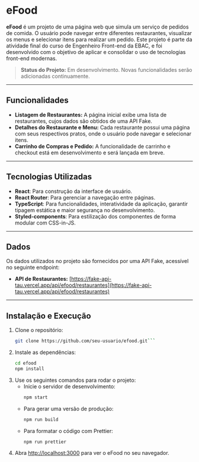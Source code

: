 # eFood

**eFood** é um projeto de uma página web que simula um serviço de pedidos de comida. O usuário pode navegar entre diferentes restaurantes, visualizar os menus e selecionar itens para realizar um pedido. Este projeto é parte da atividade final do curso de Engenheiro Front-end da EBAC, e foi desenvolvido com o objetivo de aplicar e consolidar o uso de tecnologias front-end modernas.

> **Status do Projeto:** Em desenvolvimento. Novas funcionalidades serão adicionadas continuamente.

---

## Funcionalidades

- **Listagem de Restaurantes:** A página inicial exibe uma lista de restaurantes, cujos dados são obtidos de uma API Fake.
- **Detalhes do Restaurante e Menu:** Cada restaurante possui uma página com seus respectivos pratos, onde o usuário pode navegar e selecionar itens.
- **Carrinho de Compras e Pedido:** A funcionalidade de carrinho e checkout está em desenvolvimento e será lançada em breve.

---

## Tecnologias Utilizadas

- **React**: Para construção da interface de usuário.
- **React Router**: Para gerenciar a navegação entre páginas.
- **TypeScript**: Para funcionalidades, interatividade da aplicação, garantir tipagem estática e maior segurança no desenvolvimento.
- **Styled-components**: Para estilização dos componentes de forma modular com CSS-in-JS.

---

## Dados

Os dados utilizados no projeto são fornecidos por uma API Fake, acessível no seguinte endpoint:

- **API de Restaurantes:** [https://fake-api-tau.vercel.app/api/efood/restaurantes](https://fake-api-tau.vercel.app/api/efood/restaurantes)

---

## Instalação e Execução

1. Clone o repositório:
   ````bash
   git clone https://github.com/seu-usuario/efood.git```
   ````
2. Instale as dependências:
   ```bash
   cd efood
   npm install
   ```
3. Use os seguintes comandos para rodar o projeto:
   - Inicie o servidor de desenvolvimento:
     ```bash
     npm start
     ```
   - Para gerar uma versão de produção:
     ```bash
     npm run build
     ```
   - Para formatar o código com Prettier:
     ```bash
     npm run prettier
     ```
4. Abra [http://localhost:3000](http://localhost:3000) para ver o eFood no seu navegador.
